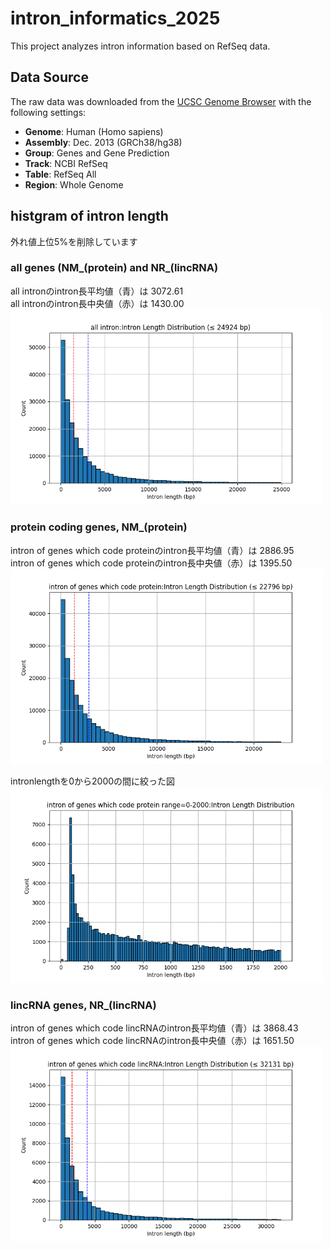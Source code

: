 # intron_informatics_2025

This project analyzes intron information based on RefSeq data.

## Data Source

The raw data was downloaded from the [UCSC Genome Browser](https://genome.ucsc.edu/) with the following settings:

- **Genome**: Human (Homo sapiens)  
- **Assembly**: Dec. 2013 (GRCh38/hg38)  
- **Group**: Genes and Gene Prediction  
- **Track**: NCBI RefSeq  
- **Table**: RefSeq All  
- **Region**: Whole Genome

## histgram of intron length
外れ値上位5%を削除しています

### all genes (NM_(protein) and NR_(lincRNA)
all intronのintron長平均値（青）は 3072.61  
all intronのintron長中央値（赤）は 1430.00  
<img src="/images/histgram of all intron.png" width="500">

### protein coding genes, NM_(protein)
intron of genes which code proteinのintron長平均値（青）は 2886.95  
intron of genes which code proteinのintron長中央値（赤）は 1395.50  
<img src="/images/histgram of intron of genes which code protein.png" width="500">

intronlengthを0から2000の間に絞った図  
<img src="/images/histgram_sperange of intron of genes which code protein range=0-2000.png" width="500">

### lincRNA genes, NR_(lincRNA)
intron of genes which code lincRNAのintron長平均値（青）は 3868.43  
intron of genes which code lincRNAのintron長中央値（赤）は 1651.50  
<img src="/images/histgram of intron of genes which code lincRNA.png" width="500">
